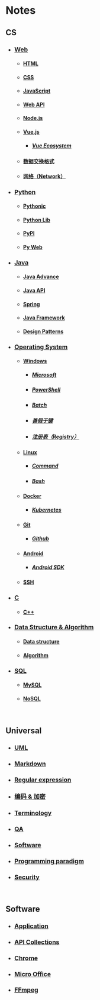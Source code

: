 # Notes  
## CS  
- ### [Web](./Docs/CS/Web.md)  
  - #### [HTML](./Docs/CS/HTML.md)  
  - #### [CSS](./Docs/CS/CSS.md)  
  - #### [JavaScript](./Docs/CS/JavaScript.md)  
  - #### [Web API](./Docs/CS/Web%20API.md)  
  - #### [Node.js](./Docs/CS/Node.js.md)  
  - #### [Vue.js](./Docs/CS/Vue.js.md)  
    - ##### [Vue Ecosystem](./Docs/CS/Vue%20Ecosystem.md)  
  - #### [数据交换格式](./Docs/CS/%E6%95%B0%E6%8D%AE%E4%BA%A4%E6%8D%A2%E6%A0%BC%E5%BC%8F.md)  
  - #### [网络（Network）](./Docs/CS/%E7%BD%91%E7%BB%9C%EF%BC%88Network%EF%BC%89.md)  
- ### [Python](./Docs/CS/Python.md)  
  - #### [Pythonic](./Docs/CS/Pythonic.md)  
  - #### [Python Lib](./Docs/CS/Python%20Lib.md)  
  - #### [PyPI](./Docs/CS/PyPI.md)  
  - #### [Py Web](./Docs/CS/Py%20Web.md)  
- ### [Java](./Docs/CS/Java.md)  
  - #### [Java Advance](./Docs/CS/Java%20Advance.md)  
  - #### [Java API](./Docs/CS/Java%20API.md)  
  - #### [Spring](./Docs/CS/Spring.md)  
  - #### [Java Framework](./Docs/CS/Java%20Framework.md)  
  - #### [Design Patterns](./Docs/CS/Design%20Patterns.md)  
- ### [Operating System](./Docs/CS/Operating%20System.md)  
  - #### [Windows](./Docs/CS/Windows.md)  
    - ##### [Microsoft](./Docs/CS/Microsoft.md)  
    - ##### [PowerShell](./Docs/CS/PowerShell.md)  
    - ##### [Batch](./Docs/CS/Batch.md)  
    - ##### [善假于键](./Docs/CS/%E5%96%84%E5%81%87%E4%BA%8E%E9%94%AE.md)  
    - ##### [注册表（Registry）](./Docs/CS/%E6%B3%A8%E5%86%8C%E8%A1%A8%EF%BC%88Registry%EF%BC%89.md)  
  - #### [Linux](./Docs/CS/Linux.md)  
    - ##### [Command](./Docs/CS/Command.md)  
    - ##### [Bash](./Docs/CS/Bash.md)  
  - #### [Docker](./Docs/CS/Docker.md)  
    - ##### [Kubernetes](./Docs/CS/Kubernetes.md)  
  - #### [Git](./Docs/CS/Git.md)  
    - ##### [Github](./Docs/CS/Github.md)  
  - #### [Android](./Docs/CS/Android.md)  
    - ##### [Android SDK](./Docs/CS/Android%20SDK.md)  
  - #### [SSH](./Docs/CS/SSH.md)  
- ### [C](./Docs/CS/C.md)  
  - #### [C++](./Docs/CS/C%2B%2B.md)  
- ### [Data Structure & Algorithm](./Docs/CS/Data%20Structure%20%26%20Algorithm.md)  
  - #### [Data structure](./Docs/CS/Data%20structure.md)  
  - #### [Algorithm](./Docs/CS/Algorithm.md)  
- ### [SQL](./Docs/CS/SQL.md)  
  - #### [MySQL](./Docs/CS/MySQL.md)  
  - #### [NoSQL](./Docs/CS/NoSQL.md)  

  <br />  
## Universal  
- ### [UML](./Docs/Universal/UML.md)  
- ### [Markdown](./Docs/Universal/Markdown.md)  
- ### [Regular expression](./Docs/Universal/Regular%20expression.md)  
- ### [编码 & 加密](./Docs/Universal/%E7%BC%96%E7%A0%81%20%26%20%E5%8A%A0%E5%AF%86.md)  
- ### [Terminology](./Docs/Universal/Terminology.md)  
- ### [QA](./Docs/Universal/QA.md)  
- ### [Software](./Docs/Universal/Software.md)  
- ### [Programming paradigm](./Docs/Universal/Programming%20paradigm.md)  
- ### [Security](./Docs/Universal/Security.md)  

  <br />  
## Software  
- ### [Application](./Docs/Software/Application.md)  
- ### [API Collections](./Docs/Software/API%20Collections.md)  
- ### [Chrome](./Docs/Software/Chrome.md)  
- ### [Micro Office](./Docs/Software/Micro%20Office.md)  
- ### [FFmpeg](./Docs/Software/FFmpeg.md)  

  <br />  
